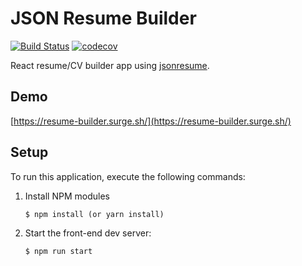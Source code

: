 # JSON Resume Builder

[![Build Status](https://api.travis-ci.org/jsonresume/resume-schema.svg)](http://travis-ci.org/jsonresume/resume-schema) [![codecov](https://codecov.io/gh/Zeukkari/jsonresume-builder/branch/master/graph/badge.svg)](https://codecov.io/gh/Zeukkari/jsonresume-builder)

React resume/CV builder app using [jsonresume](https://jsonresume.org/).

## Demo

[https://resume-builder.surge.sh/](https://resume-builder.surge.sh/)


## Setup

To run this application, execute the following commands:

1. Install NPM modules

    ```
    $ npm install (or yarn install)
    ```

2. Start the front-end dev server:

    ```
    $ npm run start
    ```
